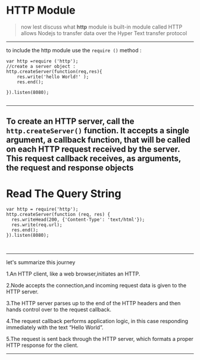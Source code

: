 # HTTP Module 
>now lest discuss what **http** module is built-in module called HTTP 
>allows  Nodejs to transfer data over the Hyper Text transfer protocol 
---
to include the http module use the ```require ()```  method :
```
var http =require ('http');
//create a server object :
http.createServer(function(req,res){
    res.write('hello World!' );
    res.end();

}).listen(8080);


```
---
To create an HTTP server, call the ```http.createServer()``` function. It accepts a single
argument, a callback function, that will be called on each HTTP request received by
the server. This request callback receives, as arguments, the request and response objects
---
# Read The Query String 

```
var http = require('http');
http.createServer(function (req, res) {
  res.writeHead(200, {'Content-Type': 'text/html'});
  res.write(req.url);
  res.end();
}).listen(8080); 



```
---
let's summarize this journey 


1.An HTTP client, like a web browser,initiates an HTTP.


2.Node accepts the connection,and incoming request data is given to the HTTP server.


3.The HTTP server parses up to the end of the HTTP headers and then hands control over to the request callback.


4.The request callback performs application logic, in this case responding immediately with the text “Hello World”.


5.The request is sent back through the HTTP server, which formats a proper HTTP response for the client.


---

